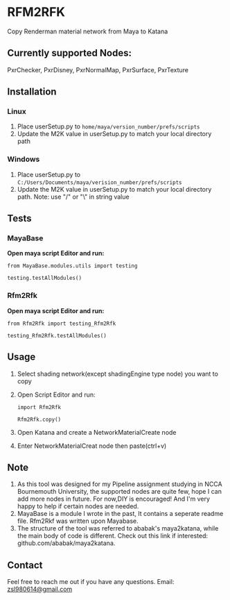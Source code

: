 # RFM2RFK
Copy Renderman material network from Maya to Katana

## Currently supported Nodes:
PxrChecker, PxrDisney, PxrNormalMap, PxrSurface, PxrTexture

## Installation
### Linux
1. Place userSetup.py to `home/maya/version_number/prefs/scripts`
2. Update the M2K value in userSetup.py to match your local directory path
### Windows
1. Place userSetup.py to `C:/Users/Documents/maya/verision_number/prefs/scripts`
2. Update the M2K value in userSetup.py to match your local directory path. Note: use "/" or "\\" in string value

## Tests
### MayaBase
**Open maya script Editor and run:**

`from MayaBase.modules.utils import testing` 

`testing.testAllModules()`

### Rfm2Rfk
**Open maya script Editor and run:**

`from Rfm2Rfk import testing_Rfm2Rfk`

`testing_Rfm2Rfk.testAllModules()`

## Usage
1. Select shading network(except shadingEngine type node) you want to copy
2. Open Script Editor and run:

    `import Rfm2Rfk`

    `Rfm2Rfk.copy()`
3. Open Katana and create a NetworkMaterialCreate node
4. Enter NetworkMaterialCreat node then paste(ctrl+v)

## Note
1. As this tool was designed for my Pipeline assignment studying in NCCA Bournemouth University, the supported nodes are quite few, hope I can add more nodes in future. For now,DIY is encouraged! And I'm very happy to help if certain nodes are needed.
2. MayaBase is a module I wrote in the past, It contains a seperate readme file. Rfm2Rkf was written upon Mayabase.
3. The structure of the tool was referred to ababak's maya2katana, while the main body of code is different. Check out this link if interested: github.com/ababak/maya2katana.

## Contact
Feel free to reach me out if you have any questions.
Email: zsl980614@gmail.com
